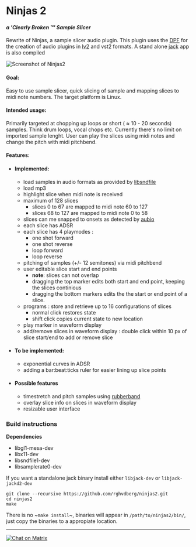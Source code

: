 # Ninjas 2
####  *a 'Clearly Broken :tm:'  Sample Slicer*
Rewrite of Ninjas, a sample slicer audio plugin.
This plugin uses the [DPF](https://github.com/DISTRHO/DPF) for the creation of audio plugins in [lv2](http://lv2plug.in/) and vst2 formats. 
A stand alone [jack](http://jackaudio.org/) app is also compiled

![Screenshot of Ninjas2](https://raw.githubusercontent.com/rghvdberg/ninjas2/master/plugins/Ninjas2/Artwork/Ninjas2.png "Ninjas2 Screenshot")


#### Goal: 
Easy to use sample slicer, quick slicing of sample and mapping slices to midi note numbers.
The target platform is Linux.

#### Intended usage:
Primarily targeted at chopping up loops or short ( ≈ 10 - 20 seconds) samples. Think drum loops, vocal chops etc.
Currently there's no limit on imported sample lenght.
User can play the slices using midi notes and change the pitch with midi pitchbend.



#### Features:
+ #### Implemented:
  + load samples in audio formats as provided by [libsndfile](http://www.mega-nerd.com/libsndfile/)
  + load mp3
  + highlight slice when midi note is received
  + maximum of 128 slices
     * slices 0 to 67 are mapped to midi note 60 to 127
     * slices 68 to 127 are mapped to midi note 0 to 58
  + slices can me snapped to onsets as detected by [aubio](https://github.com/aubio/aubio)
  + each slice has ADSR
  + each slice has 4 playmodes : 
     + one shot forward
     + one shot reverse
     + loop forward
     + loop reverse
  + pitching of samples (+/- 12 semitones) via midi pitchbend
  + user editable slice start and end points
    * **note**: slices can not overlap
    * dragging the top marker edits both start and end point, keeping the slices continious
    * dragging the bottom markers edits the the start or end point of a slice.
  + programs : store and retrieve up to 16 configurations of slices
    * normal click restores state
    * shift click copies current state to new location
  + play marker in waveform display
  + add/remove slices in waveform display : double click within 10 px of slice start/end to add or remove slice
+ #### To be implemented:
  + exponential curves in ADSR
  + adding a bar:beat:ticks ruler for easier lining up slice points
+ #### Possible features
  + timestretch and pitch samples using [rubberband](https://github.com/breakfastquay/rubberband)
  + overlay slice info on slices in waveform display
  + resizable user interface
  
### Build instructions

**Dependencies**

+  libgl1-mesa-dev 
+  libx11-dev
+  libsndfile1-dev
+  libsamplerate0-dev

If you want a standalone jack binary install either `libjack-dev` or `libjack-jackd2-dev`

```
git clone --recursive https://github.com/rghvdberg/ninjas2.git
cd ninjas2
make
```
There is no ~`make install`~, binaries will appear in `/path/to/ninjas2/bin/`, just copy the binaries to a appropiate location.

***
[![Chat on Matrix](https://matrix.to/img/matrix-badge.svg)](https://riot.im/app/#/room/#ninjas:matrix.org?action=chat)
